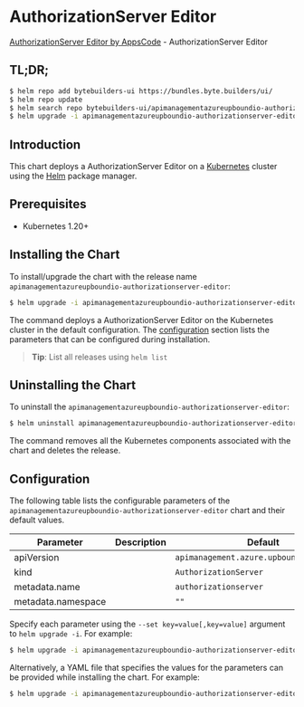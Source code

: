 # AuthorizationServer Editor

[AuthorizationServer Editor by AppsCode](https://byte.builders) - AuthorizationServer Editor

## TL;DR;

```bash
$ helm repo add bytebuilders-ui https://bundles.byte.builders/ui/
$ helm repo update
$ helm search repo bytebuilders-ui/apimanagementazureupboundio-authorizationserver-editor --version=v0.4.18
$ helm upgrade -i apimanagementazureupboundio-authorizationserver-editor bytebuilders-ui/apimanagementazureupboundio-authorizationserver-editor -n default --create-namespace --version=v0.4.18
```

## Introduction

This chart deploys a AuthorizationServer Editor on a [Kubernetes](http://kubernetes.io) cluster using the [Helm](https://helm.sh) package manager.

## Prerequisites

- Kubernetes 1.20+

## Installing the Chart

To install/upgrade the chart with the release name `apimanagementazureupboundio-authorizationserver-editor`:

```bash
$ helm upgrade -i apimanagementazureupboundio-authorizationserver-editor bytebuilders-ui/apimanagementazureupboundio-authorizationserver-editor -n default --create-namespace --version=v0.4.18
```

The command deploys a AuthorizationServer Editor on the Kubernetes cluster in the default configuration. The [configuration](#configuration) section lists the parameters that can be configured during installation.

> **Tip**: List all releases using `helm list`

## Uninstalling the Chart

To uninstall the `apimanagementazureupboundio-authorizationserver-editor`:

```bash
$ helm uninstall apimanagementazureupboundio-authorizationserver-editor -n default
```

The command removes all the Kubernetes components associated with the chart and deletes the release.

## Configuration

The following table lists the configurable parameters of the `apimanagementazureupboundio-authorizationserver-editor` chart and their default values.

|     Parameter      | Description |                       Default                       |
|--------------------|-------------|-----------------------------------------------------|
| apiVersion         |             | <code>apimanagement.azure.upbound.io/v1beta1</code> |
| kind               |             | <code>AuthorizationServer</code>                    |
| metadata.name      |             | <code>authorizationserver</code>                    |
| metadata.namespace |             | <code>""</code>                                     |


Specify each parameter using the `--set key=value[,key=value]` argument to `helm upgrade -i`. For example:

```bash
$ helm upgrade -i apimanagementazureupboundio-authorizationserver-editor bytebuilders-ui/apimanagementazureupboundio-authorizationserver-editor -n default --create-namespace --version=v0.4.18 --set apiVersion=apimanagement.azure.upbound.io/v1beta1
```

Alternatively, a YAML file that specifies the values for the parameters can be provided while
installing the chart. For example:

```bash
$ helm upgrade -i apimanagementazureupboundio-authorizationserver-editor bytebuilders-ui/apimanagementazureupboundio-authorizationserver-editor -n default --create-namespace --version=v0.4.18 --values values.yaml
```
